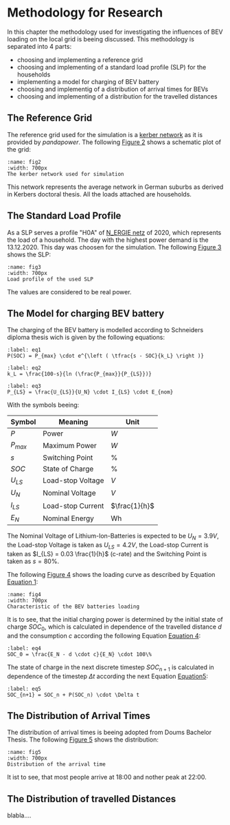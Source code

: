 # Methodology for Research


In this chapter the methodology used for investigating the influences of BEV loading on the local grid is beeing discussed. This methodology is separated into 4 parts:

- choosing and implementing a reference grid
- choosing and implementing of a standard load profile (SLP) for the households
- implementing a model for charging of BEV battery
- choosing and implementig of a distribution of arrival times for BEVs
- choosing and implementing of a distribution for the travelled distances


## The Reference Grid





The reference grid used for the simulation is a [kerber network](https://pandapower.readthedocs.io/en/develop/networks/kerber.html) as it is provided by _pandapower_. The following [Figure 2](fig2) shows a schematic plot of the grid:

```{figure} https://pandapower.readthedocs.io/en/develop/_images/kerber_vorstadtnetz_a.PNG
:name: fig2
:width: 700px
The kerber network used for simulation
```

This network represents the average network in German suburbs as derived in Kerbers doctoral thesis. All the loads attached are households.


## The Standard Load Profile


As a SLP serves a profile "H0A" of [N_ERGIE netz](https://www.n-ergie-netz.de/startseite/produkte-dienstleistungen/netznutzung/netznutzung-strom/!ut/p/z1/04_Sj9CPykssy0xPLMnMz0vMAfIjo8zifT2dDQyd_A18DfzCzAwCXQ0Ng52Ngg39jMz0w_EpMDY114-iRL-lGXH6DVCAo4FTkJGTsYGBu78ROfqRTaLI_SAFUfiND9ePwmuFsxF-BeAgxqvA0piQAjOoAnyhSMgfBbmhQBBhkOmZ6QkA7tlcaw!!/dz/d5/L2dBISEvZ0FBIS9nQSEh/) of 2020, which represents the load of a household. The day with the highest power demand is the 13.12.2020. This day was choosen for the simulation. The following [Figure 3](fig3) shows the SLP:

```{figure} img/slp.png
:name: fig3
:width: 700px
Load profile of the used SLP
```

The values are considered to be real power.


## The Model for charging BEV battery


The charging of the BEV battery is modelled according to Schneiders diploma thesis wich is given by the following equations:

```{math}
:label: eq1
P(SOC) = P_{max} \cdot e^{\left ( \tfrac{s - SOC}{k_L} \right )}
```

```{math}
:label: eq2
k_L = \frac{100-s}{ln (\frac{P_{max}}{P_{LS}})}
```

```{math}
:label: eq3
P_{LS} = \frac{U_{LS}}{U_N} \cdot I_{LS} \cdot E_{nom}
```

With the symbols beeing:

|Symbol|Meaning|Unit|
|--|--|--|
|$P$|Power|$W$|
|$P_{max}$|Maximum Power|$W$|
|$s$|Switching Point|$\%$|
|$SOC$|State of Charge|$\%$|
|$U_{LS}$|Load-stop Voltage|$V$|
|$U_N$|Nominal Voltage|$V$|
|$I_{LS}$|Load-stop Current|$\frac{1}{h}$|
|$E_N$|Nominal Energy|Wh|

The Nominal Voltage of Lithium-Ion-Batteries is expected to be $U_N= 3.9V$, the Load-stop Voltage is taken as $U_{LS}=4.2V$, the Load-stop Current is taken as $I_{LS} = 0.03 \frac{1}{h}$ (c-rate) and the Switching Point is taken as $s = 80\%$.

The following [Figure 4](fig4) shows the loading curve as described by Equation [Equation 1](eq1):

```{figure} img/psoc.png
:name: fig4
:width: 700px
Characteristic of the BEV batteries loading
```

It is to see, that the initial charging power is determined by the initial state of charge $SOC_0$, which is calculated in dependence of the travelled distance $d$ and the consumption $c$ according the following Equation [Equation 4](eq4):

```{math}
:label: eq4
SOC_0 = \frac{E_N - d \cdot c}{E_N} \cdot 100\%
```

The state of charge in the next discrete timestep $SOC_{n+1}$ is calculated in dependence of the timestep $\Delta t$ according the next Equation [Equation5](eq5):

```{math}
:label: eq5
SOC_{n+1} = SOC_n + P(SOC_n) \cdot \Delta t
```


## The Distribution of Arrival Times


The distribution of arrival times is beeing adopted from Doums Bachelor Thesis. The following [Figure 5](fig5) shows the distribution:

```{figure} img/dist.png
:name: fig5
:width: 700px
Distribution of the arrival time
```

It ist to see, that most people arrive at 18:00 and nother peak at 22:00.


## The Distribution of travelled Distances


blabla....
